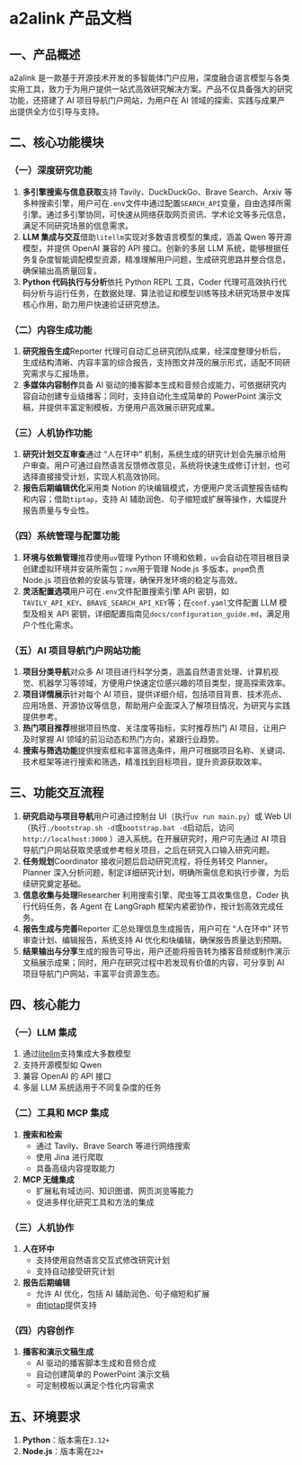 # a2alink 产品文档

## **一、产品概述**

a2alink 是一款基于开源技术开发的多智能体门户应用，深度融合语言模型与各类实用工具，致力于为用户提供一站式高效研究解决方案。产品不仅具备强大的研究功能，还搭建了 AI 项目导航门户网站，为用户在 AI 领域的探索、实践与成果产出提供全方位引导与支持。

## **二、核心功能模块**

### **（一）深度研究功能**

1. **多引擎搜索与信息获取**支持 Tavily、DuckDuckGo、Brave Search、Arxiv 等多种搜索引擎，用户可在`.env`文件中通过配置`SEARCH_API`变量，自由选择所需引擎。通过多引擎协同，可快速从网络获取网页资讯、学术论文等多元信息，满足不同研究场景的信息需求。
2. **LLM 集成与交互**借助`litellm`实现对多数语言模型的集成，涵盖 Qwen 等开源模型，并提供 OpenAI 兼容的 API 接口。创新的多层 LLM 系统，能够根据任务复杂度智能调配模型资源，精准理解用户问题，生成研究思路并整合信息，确保输出高质量回复。
3. **Python 代码执行与分析**依托 Python REPL 工具，Coder 代理可高效执行代码分析与运行任务，在数据处理、算法验证和模型训练等技术研究场景中发挥核心作用，助力用户快速验证研究想法。

### **（二）内容生成功能**

1. **研究报告生成**Reporter 代理可自动汇总研究团队成果，经深度整理分析后，生成结构清晰、内容丰富的综合报告，支持图文并茂的展示形式，适配不同研究需求与汇报场景。
2. **多媒体内容制作**具备 AI 驱动的播客脚本生成和音频合成能力，可依据研究内容自动创建专业级播客；同时，支持自动化生成简单的 PowerPoint 演示文稿，并提供丰富定制模板，方便用户高效展示研究成果。

### **（三）人机协作功能**

1. **研究计划交互审查**通过 “人在环中” 机制，系统生成的研究计划会先展示给用户审查。用户可通过自然语言反馈修改意见，系统将快速生成修订计划，也可选择直接接受计划，实现人机高效协同。
2. **报告后期编辑优化**采用类 Notion 的块编辑模式，方便用户灵活调整报告结构和内容；借助`tiptap`，支持 AI 辅助润色、句子缩短或扩展等操作，大幅提升报告质量与专业性。

### **（四）系统管理与配置功能**

1. **环境与依赖管理**推荐使用`uv`管理 Python 环境和依赖，`uv`会自动在项目根目录创建虚拟环境并安装所需包；`nvm`用于管理 Node.js 多版本，`pnpm`负责 Node.js 项目依赖的安装与管理，确保开发环境的稳定与高效。
2. **灵活配置选项**用户可在`.env`文件配置搜索引擎 API 密钥，如`TAVILY_API_KEY`、`BRAVE_SEARCH_API_KEY`等；在`conf.yaml`文件配置 LLM 模型及相关 API 密钥，详细配置指南见`docs/configuration_guide.md`，满足用户个性化需求。

### **（五）AI 项目导航门户网站功能**

1. **项目分类导航**对众多 AI 项目进行科学分类，涵盖自然语言处理、计算机视觉、机器学习等领域，方便用户快速定位感兴趣的项目类型，提高探索效率。
2. **项目详情展示**针对每个 AI 项目，提供详细介绍，包括项目背景、技术亮点、应用场景、开源协议等信息，帮助用户全面深入了解项目情况，为研究与实践提供参考。
3. **热门项目推荐**根据项目热度、关注度等指标，实时推荐热门 AI 项目，让用户及时掌握 AI 领域的前沿动态和热门方向，紧跟行业趋势。
4. **搜索与筛选功能**提供搜索框和丰富筛选条件，用户可根据项目名称、关键词、技术框架等进行搜索和筛选，精准找到目标项目，提升资源获取效率。

## **三、功能交互流程**

1. **研究启动与项目导航**用户可通过控制台 UI（执行`uv run main.py`）或 Web UI（执行`./bootstrap.sh -d`或`bootstrap.bat -d`启动后，访问`http://localhost:3000` ）进入系统。在开展研究时，用户可先通过 AI 项目导航门户网站获取灵感或参考相关项目，之后在研究入口输入研究问题。
2. **任务规划**Coordinator 接收问题后启动研究流程，将任务转交 Planner。Planner 深入分析问题，制定详细研究计划，明确所需信息和执行步骤，为后续研究奠定基础。
3. **信息收集与处理**Researcher 利用搜索引擎、爬虫等工具收集信息，Coder 执行代码任务，各 Agent 在 LangGraph 框架内紧密协作，按计划高效完成任务。
4. **报告生成与完善**Reporter 汇总处理信息生成报告，用户可在 “人在环中” 环节审查计划、编辑报告，系统支持 AI 优化和块编辑，确保报告质量达到预期。
5. **结果输出与分享**生成的报告可导出，用户还能将报告转为播客音频或制作演示文稿展示成果；同时，用户在研究过程中若发现有价值的内容，可分享到 AI 项目导航门户网站，丰富平台资源生态。

## **四、核心能力**

### **（一）LLM 集成**

1. 通过[litellm](https://docs.litellm.ai/docs/providers)支持集成大多数模型
2. 支持开源模型如 Qwen
3. 兼容 OpenAI 的 API 接口
4. 多层 LLM 系统适用于不同复杂度的任务

### **（二）工具和 MCP 集成**

1. **搜索和检索**
    - 通过 Tavily、Brave Search 等进行网络搜索
    - 使用 Jina 进行爬取
    - 具备高级内容提取能力
2. **MCP 无缝集成**
    - 扩展私有域访问、知识图谱、网页浏览等能力
    - 促进多样化研究工具和方法的集成

### **（三）人机协作**

1. **人在环中**
    - 支持使用自然语言交互式修改研究计划
    - 支持自动接受研究计划
2. **报告后期编辑**
    - 允许 AI 优化，包括 AI 辅助润色、句子缩短和扩展
    - 由[tiptap](https://tiptap.dev/)提供支持

### **（四）内容创作**

1. **播客和演示文稿生成**
    - AI 驱动的播客脚本生成和音频合成
    - 自动创建简单的 PowerPoint 演示文稿
    - 可定制模板以满足个性化内容需求

## **五、环境要求**

1. **Python**：版本需在`3.12+`
2. **Node.js**：版本需在`22+`